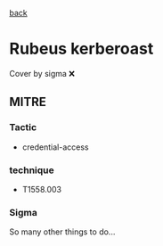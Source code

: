 [back](../index.md)
# Rubeus kerberoast
Cover by sigma :x: 

## MITRE
### Tactic
  - credential-access

### technique
  - T1558.003

### Sigma

 So many other things to do...